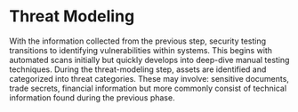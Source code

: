 # Threat Modeling

With the information collected from the previous step, security testing transitions to identifying vulnerabilities within systems. This begins with automated scans initially but quickly develops into deep-dive manual testing techniques. During the threat-modeling step, assets are identified and categorized into threat categories. These may involve: sensitive documents, trade secrets, financial information but more commonly consist of technical information found during the previous phase.
